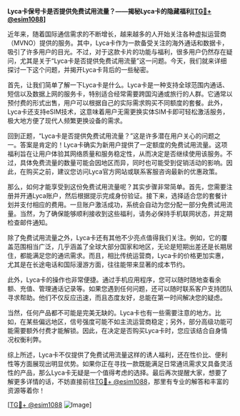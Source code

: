 **Lyca卡保号卡是否提供免费试用流量？——揭秘Lyca卡的隐藏福利[[TG💪+ @esim1088](https://t.me/s/esim1088)]**

近年来，随着国际通信需求的不断增长，越来越多的人开始关注各种虚拟运营商（MVNO）提供的服务。其中，Lyca卡作为一款备受关注的海外通话和数据卡，吸引了许多用户的目光。不过，对于这款卡片的功能与福利，很多用户仍然存在疑问，尤其是关于“Lyca卡是否提供免费试用流量”这一问题。今天，我们就来详细探讨一下这个问题，并揭开Lyca卡背后的一些秘密。

首先，让我们简单了解一下Lyca卡是什么。Lyca卡是一种支持全球范围内通话、短信以及数据上网的服务卡，特别适合经常需要跨国沟通或旅行的人群。它通常以预付费的形式出售，用户可以根据自己的实际需求购买不同额度的套餐。此外，Lyca卡还支持eSIM技术，这意味着用户无需更换实体SIM卡即可轻松激活服务，极大地方便了现代人频繁更换设备的需求。

回到正题，“Lyca卡是否提供免费试用流量？”这是许多潜在用户关心的问题之一。答案是肯定的！Lyca卡确实为新用户提供了一定额度的免费试用流量。这项福利旨在让用户体验其网络质量和服务稳定性，从而决定是否继续使用该服务。不过，具体免费流量的数量可能会因地区而异，同时也可能受到促销活动的影响。因此，在购买之前，建议您访问Lyca官方网站或联系客服咨询最新的优惠政策。

那么，如何才能享受到这份免费试用流量呢？其实步骤非常简单。首先，您需要注册并开通Lyca账户，然后根据提示完成身份验证。接下来，选择适合您的套餐计划并支付相应的费用。一旦账户激活成功，系统会自动为您分配一部分免费试用流量。当然，为了确保能够顺利接收到这些福利，请务必保持手机联网状态，并定期检查邮件通知。

除了免费试用流量之外，Lyca卡还有其他不少亮点值得我们关注。例如，它的覆盖范围相当广泛，几乎涵盖了全球大部分国家和地区，无论是短期出差还是长期居住，都能满足您的通讯需求。而且，相比传统运营商，Lyca卡的价格更加实惠，尤其是在长途电话和国际漫游方面，往往能带来显著的成本节约。

此外，Lyca卡的操作也非常便捷。通过手机应用程序，您可以随时随地查看余额、充值、管理通话记录等。如果您遇到任何问题，还可以随时联系客户支持团队寻求帮助。他们不仅反应迅速，而且态度友好，总能在第一时间解决您的疑虑。

当然，任何产品都不可能是完美无缺的。Lyca卡也有一些需要注意的地方。比如，在某些偏远地区，信号强度可能不如主流运营商稳定；另外，部分高级功能可能需要额外付费才能解锁。因此，在决定是否购买Lyca卡时，您应该结合自身情况权衡利弊。

综上所述，Lyca卡不仅提供了免费试用流量这样的诱人福利，还在性价比、便利性等方面展现出明显优势。如果你正在寻找一款既能满足日常通讯需求又具备灵活性的产品，那么Lyca卡无疑是一个值得考虑的选择。最后再次提醒大家，想要了解更多详情的话，不妨直接前往[TG💪+ @esim1088](https://t.me/s/esim1088)，那里有专业的解答和丰富的资源等着你！

[[TG💪+ @esim1088](https://t.me/s/esim1088) ![Image](https://i.postimg.cc/4NQfJmqS/Snipaste-2025-05-13-00-14-12.png)]